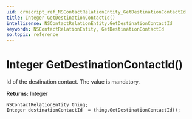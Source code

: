 ```yaml
---
uid: crmscript_ref_NSContactRelationEntity_GetDestinationContactId
title: Integer GetDestinationContactId()
intellisense: NSContactRelationEntity.GetDestinationContactId
keywords: NSContactRelationEntity, GetDestinationContactId
so.topic: reference
---
```


# Integer GetDestinationContactId()

Id of the destination contact. The value is mandatory.

**Returns:** Integer

```crmscript
NSContactRelationEntity thing;
Integer destinationContactId  = thing.GetDestinationContactId();
```

